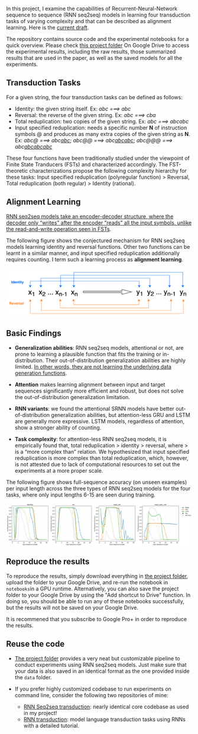 In this project, I examine the capabilities of Recurrent-Neural-Network sequence to sequence (RNN seq2seq) models in learning four transduction tasks of varying complexity and that can be described as alignment learning. Here is the [current draft](https://drive.google.com/file/d/1z2wjo2E2n9VVdZ_5kjlRPexTb4yw0OcW/view?usp=share_link).



The repository contains source code and the experimental notebooks for a quick overview. Please check [this project folder](https://drive.google.com/drive/u/0/folders/1R47r-YGgU02H3DOW43A-JENmwZJCSVQj) On Google Drive to access the experimental results, including the raw results, those summarized results that are used in the paper, as well as the saved models for all the experiments. 



## Transduction Tasks

For a given string, the four transduction tasks can be defined as follows:

- Identity: the given string itself. Ex: <i>abc ===> abc</i> 
- Reversal: the reverse of the given string. Ex: <i>abc ===> cba</i> 
- Total reduplication: two copies of the given string. Ex: <i>abc ===> abcabc</i>
- Input specified reduplication: needs a specific number **N** of instruction symbols @ and produces as many extra copies of the given string as **N**. Ex: <i>abc@ ===> abc<ins>abc</ins></i>; <i>abc@@ ===> abc<ins>abcabc</ins></i>; <i>abc@@@ ===> abc<ins>abcabcabc</ins></i>

These four functions have been traditionally studied under the viewpoint of Finite State Tranducers (FSTs) and characterized accordingly. The FST-theoretic characterizations propose the following complexity hierarchy for these tasks: Input specified reduplication (polyregular function) > Reversal, Total reduplication (both regular) > Identity (rational).



## Alignment Learning

<ins>RNN seq2seq models take an encoder-decoder structure, where the decoder only “writes” after the encoder “reads” all the input symbols, unlike the read-and-write operation seen in FSTs</ins>. 

The following figure shows the conjectured mechanism for RNN seq2seq models learning identity and reversal functions. Other two functions can be learnt in a similar manner, and input specified reduplication additionally requires counting. I term such a learning process as **alignment learning**.



 <p align='center'>
 <img align="center" src="./imgs/alignments_learning.png">
</p>



## Basic Findings

- **Generalization abilities**: RNN seq2seq models, attentional or not, are prone to learning a plausible function that fits the training or in-distribution. Their out-of-distribution generalization abilities are highly limited. <ins>In other words, they are not learning the underlying data generation functions</ins>. 
- **Attention** makes learning alignment between input and target sequences significantly more efficient and robust, but does not solve the out-of-distribution generalization limitation. 
- **RNN variants**: we found the attentional SRNN models have better out-of-distribution generalization abilities, but attention-less GRU and LSTM are generally more expressive. LSTM models, regardless of attention, show a stronger ability of counting. 

- **Task complexity**: for attention-less RNN seq2seq models, it is empirically found that, total reduplication > identity > reversal, where > is a “more complex than” relation. We hypothesized that input specified reduplication is more complex than total reduplication, which, however, is not attested due to lack of computational resources to set out the experiments at a more proper scale. 

  

The following figure shows full-sequence accuracy (on unseen examples) per input length across the three types of RNN seq2seq models for the four tasks, where only input lengths 6-15 are seen during training.

 <p align='center'>
 <img align="center" src="./imgs/models_perf_across_tasks_per_len_full_sequence_accuracy.png">
</p>



## Reproduce the results

To reproduce the results, simply download everything in [the project folder](https://drive.google.com/drive/u/0/folders/1R47r-YGgU02H3DOW43A-JENmwZJCSVQj),  upload the folder to your Google Drive, and re-run the notebook in `notebooks`in a GPU runtime. Alternatively, you can also save the project folder to your Google Drive by using the "Add shortcut to Drive" function. In doing so, you should be able to run any of these notebooks successfully, but the results will not be saved on your Google Drive. 

It is recommened that you subscribe to Google Pro+ in order to reproduce the results.



## Reuse the code

- [The project folder](https://drive.google.com/drive/u/0/folders/1R47r-YGgU02H3DOW43A-JENmwZJCSVQj) provides a very neat but customizable pipeline to conduct experiments using RNN seq2seq models. Just make sure that your data is also saved in an identical format as the one provided inside the `data` folder. 

- If you prefer highly customized codebase to run experiments on command line, consider the following two repositories of mine:
  - [RNN Seq2seq transduction](https://github.com/jaaack-wang/rnn-seq2seq-transduction): nearly identical core codebase as used in my project!
  - [RNN transduction](https://github.com/jaaack-wang/rnn-transduction):  model language transduction tasks using RNNs with a detailed tutorial. 
